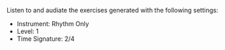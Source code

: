 Listen to and audiate the exercises generated with the following settings:

- Instrument: Rhythm Only
- Level: 1
- Time Signature: 2/4